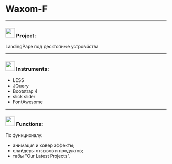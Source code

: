 # Waxom-F

***
 <h3> <img src="https://github.githubassets.com/images/icons/emoji/unicode/1f4d6.png" width="30"> Project: </h3> LandingPape под десктопные устровйства

***
<h3> <img src="https://avatars.mds.yandex.net/get-pdb/2836229/f8b496c7-d173-449b-b89f-2465e82576ff/s1200?webp=false" width="30"> Instruments: </h3>

  * LESS
  * JQuery
  * Bootstrap 4
  * slick slider
  * FontAwesome

***
<h3> <img src="https://cdn3.iconfinder.com/data/icons/illustricon-tech/512/development.browser.gears.-512.png" width="30">   Functions: </h3>  

По функционалу:
 * анимация и ховер эффекты; 
 * слайдеры отзывов и продуктов;
 * табы "Our Latest Projects".

